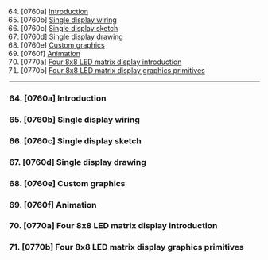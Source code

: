 64. [0760a] [Introduction](#64)
65. [0760b] [Single display wiring](#65)
66. [0760c] [Single display sketch](#66)
67. [0760d] [Single display drawing](#67)
68. [0760e] [Custom graphics](#68)
69. [0760f] [Animation](#69)
70. [0770a] [Four 8x8 LED matrix display introduction](#70)
71. [0770b] [Four 8x8 LED matrix display graphics primitives](#71)

---

### 64. [0760a] Introduction<a id="64"></a>

### 65. [0760b] Single display wiring<a id="65"></a>

### 66. [0760c] Single display sketch<a id="66"></a>

### 67. [0760d] Single display drawing<a id="67"></a>

### 68. [0760e] Custom graphics<a id="68"></a>

### 69. [0760f] Animation<a id="69"></a>

### 70. [0770a] Four 8x8 LED matrix display introduction<a id="70"></a>

### 71. [0770b] Four 8x8 LED matrix display graphics primitives<a id="71"></a>
